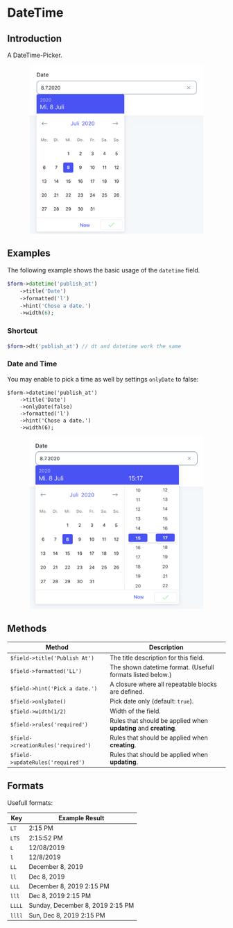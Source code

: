 # DateTime

## Introduction

A DateTime-Picker.

<center>
      <img src="./screens/datetime/example.png" style="max-width:400px">
</center>

## Examples

The following example shows the basic usage of the `datetime` field.

```php
$form->datetime('publish_at')
    ->title('Date')
    ->formatted('l')
    ->hint('Chose a date.')
    ->width(6);
```

### Shortcut

```php
$form->dt('publish_at') // dt and datetime work the same
```

### Date and Time

You may enable to pick a time as well by settings `onlyDate` to false:

```php{3}
$form->datetime('publish_at')
    ->title('Date')
    ->onlyDate(false)
    ->formatted('l')
    ->hint('Chose a date.')
    ->width(6);
```

<center>
      <img src="./screens/datetime/date_and_time.png" style="max-width:400px">
</center>

## Methods

| Method                              | Description                                                      |
| ----------------------------------- | ---------------------------------------------------------------- |
| `$field->title('Publish At')`       | The title description for this field.                            |
| `$field->formatted('LL')`           | The shown datetime format. (Usefull formats listed below.)       |
| `$field->hint('Pick a date.')`      | A closure where all repeatable blocks are defined.               |
| `$field->onlyDate()`                | Pick date only (default: `true`).                                |
| `$field->width(1/2)`                | Width of the field.                                              |
| `$field->rules('required')`         | Rules that should be applied when **updating** and **creating**. |
| `$field->creationRules('required')` | Rules that should be applied when **creating**.                  |
| `$field->updateRules('required')`   | Rules that should be applied when **updating**.                  |

## Formats

Usefull formats:

| Key    | Example Result                   |
| ------ | -------------------------------- |
| `LT`   | 2:15 PM                          |
| `LTS`  | 2:15:52 PM                       |
| `L`    | 12/08/2019                       |
| `l`    | 12/8/2019                        |
| `LL`   | December 8, 2019                 |
| `ll`   | Dec 8, 2019                      |
| `LLL`  | December 8, 2019 2:15 PM         |
| `lll`  | Dec 8, 2019 2:15 PM              |
| `LLLL` | Sunday, December 8, 2019 2:15 PM |
| `llll` | Sun, Dec 8, 2019 2:15 PM         |
